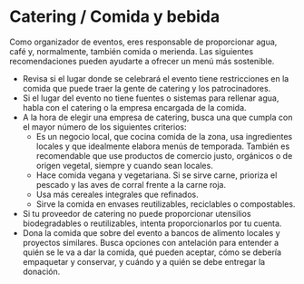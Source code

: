 # Catering / Comida y bebida 

Como organizador de eventos, eres responsable de proporcionar agua, café y, normalmente, también comida o merienda. Las siguientes recomendaciones pueden ayudarte a ofrecer un menú más sostenible.

- Revisa si el lugar donde se celebrará el evento tiene restricciones en la comida que puede traer la gente de catering y los patrocinadores.
- Si el lugar del evento no tiene fuentes o sistemas para rellenar agua, habla con el catering o la empresa encargada de la comida.
- A la hora de elegir una empresa de catering, busca una que cumpla con el mayor número de los siguientes criterios:
  - Es un negocio local, que cocina comida de la zona, usa ingredientes locales y que idealmente elabora menús de temporada. También es recomendable que use productos de comercio justo, orgánicos o de origen vegetal, siempre y cuando sean locales.
  - Hace comida vegana y vegetariana. Si se sirve carne, prioriza el pescado y las aves de corral frente a la carne roja.
  - Usa más cereales integrales que refinados.
  - Sirve la comida en envases reutilizables, reciclables o compostables.
- Si tu proveedor de catering no puede proporcionar utensilios biodegradables o reutilizables, intenta proporcionarlos por tu cuenta.
- Dona la comida que sobre del evento a bancos de alimento locales y proyectos similares. Busca opciones con antelación para entender a quién se le va a dar la comida, qué pueden aceptar, cómo se debería empaquetar y conservar, y cuándo y a quién se debe entregar la donación.